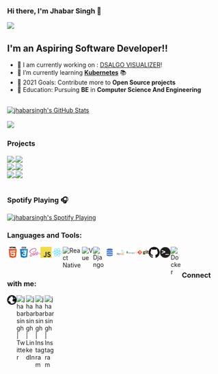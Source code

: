 ### Hi there, I'm Jhabar Singh  👋

![](https://komarev.com/ghpvc/?username=jhabarsingh&label=PROFILE+VIEWS)


## I'm an Aspiring Software Developer!!

- 🔭 I am currently working on : [DSALGO VISUALIZER][currently]!
- 🌱 I’m currently learning [**Kubernetes**](https://kubernetes.io/) 📚
- 🥅 2021 Goals: Contribute more to **Open Source projects**
- 📙 Education: Pursuing **BE** in **Computer Science And Engineering**


<br />

 
 
 <div>
  <a href="https://github.com/jhabarsingh/CPP">
    <img alt="jhabarsingh's GitHub Stats" src="https://github-readme-stats.vercel.app/api?username=jhabarsingh&count_private=true&show_icons=true&theme=light" />
  </a>
  </div>
  
  
  <br />
  
   <img src="https://github-readme-stats.vercel.app/api/top-langs/?username=jhabarsingh&layout=compact&hide=JupyterNotebook&theme=light" />

<br />



### Projects

<div align="left">
  <a href="https://github.com/jhabarsingh/DSALGO-VISUALIZER">
   <img align="center" src="https://github-readme-stats.vercel.app/api/pin/?username=jhabarsingh&repo=DSALGO-VISUALIZER&theme=light" />
 </a>
 
 <a href="https://github.com/jhabarsingh/MOVIE-RECOMMENDER">
   <img align="center" src="https://github-readme-stats.vercel.app/api/pin/?username=jhabarsingh&repo=MOVIE-RECOMMENDER&theme=light" />
 </a>
<div>
 
 
<div align="left" style="display;flex">
  <a href="https://github.com/jhabarsingh/CODEFORCES-MARGDARSHAN">
   <img  align="center" src="https://github-readme-stats.vercel.app/api/pin/?username=jhabarsingh&repo=CODEFORCES-MARGDARSHAN&theme=light" />
 </a>
 
 <a href="https://github.com/jhabarsingh/GRAPH-TESTCASE-VISUALIZER">
   <img align="center" src="https://github-readme-stats.vercel.app/api/pin/?username=jhabarsingh&repo=GRAPH-TESTCASE-VISUALIZER&theme=light" />
 </a>
<div>
 
 
 
<div align="left">
  <a href="https://github.com/jhabarsingh/CODECHEF-APP">
   <img  align="center" src="https://github-readme-stats.vercel.app/api/pin/?username=jhabarsingh&repo=CODECHEF-APP&theme=light" />
 </a>
 
 <a href="https://github.com/jhabarsingh/DOCMED">
   <img align="center" src="https://github-readme-stats.vercel.app/api/pin/?username=jhabarsingh&repo=DOCMED&theme=light" />
 </a>
<div>
 

<br />
 
<div>
  <h3 align="left">Spotify Playing 🎧</h3>
  <a href="https://open.spotify.com/playlist/30IDpCLZK9S1ZpdnDbgAOd">
    <img src="https://now-playing-codestackr.vercel.app/api/spotify-playing"  alt="jhabarsingh's Spotify Playing" />
  </a>
</div>


### Languages and Tools:

<img align="left" alt="HTML5" width="26px" src="https://raw.githubusercontent.com/github/explore/80688e429a7d4ef2fca1e82350fe8e3517d3494d/topics/html/html.png" />
<img align="left" alt="CSS3" width="26px" src="https://raw.githubusercontent.com/github/explore/80688e429a7d4ef2fca1e82350fe8e3517d3494d/topics/css/css.png" />
<img align="left" alt="Sass" width="26px" src="https://raw.githubusercontent.com/github/explore/80688e429a7d4ef2fca1e82350fe8e3517d3494d/topics/sass/sass.png" />
<img align="left" alt="JavaScript" width="26px" src="https://raw.githubusercontent.com/github/explore/80688e429a7d4ef2fca1e82350fe8e3517d3494d/topics/javascript/javascript.png" />
<img align="left" alt="React" width="26px" src="https://raw.githubusercontent.com/github/explore/80688e429a7d4ef2fca1e82350fe8e3517d3494d/topics/react/react.png" />
<img align="left" alt="React Native" width="45px" src="https://engineering.fb.com/wp-content/uploads/2015/09/gllytqc8ze_lumgbaatztguaaaaabj0jaaab.jpg" />

<img align="left" alt="Vue" width="26px" src="https://cdn.auth0.com/blog/logos/vuejs-logo.png" />

<!--
<img align="left" alt="GraphQL" width="26px" src="https://raw.githubusercontent.com/github/explore/80688e429a7d4ef2fca1e82350fe8e3517d3494d/topics/graphql/graphql.png" />
<img align="left" alt="Node.js" width="26px" src="https://raw.githubusercontent.com/github/explore/80688e429a7d4ef2fca1e82350fe8e3517d3494d/topics/nodejs/nodejs.png" />
-->
<img align="left" alt="Django" width="26px" src="https://icon-library.com/images/django-icon/django-icon-0.jpg" />
<img align="left" alt="SQL" width="26px" src="https://raw.githubusercontent.com/github/explore/80688e429a7d4ef2fca1e82350fe8e3517d3494d/topics/sql/sql.png" />
<img align="left" alt="MySQL" width="26px" src="https://raw.githubusercontent.com/github/explore/80688e429a7d4ef2fca1e82350fe8e3517d3494d/topics/mysql/mysql.png" />
<img align="left" alt="MongoDB" width="26px" src="https://raw.githubusercontent.com/github/explore/80688e429a7d4ef2fca1e82350fe8e3517d3494d/topics/mongodb/mongodb.png" />
<img align="left" alt="Git" width="26px" src="https://raw.githubusercontent.com/github/explore/80688e429a7d4ef2fca1e82350fe8e3517d3494d/topics/git/git.png" />
<img align="left" alt="GitHub" width="26px" src="https://raw.githubusercontent.com/github/explore/78df643247d429f6cc873026c0622819ad797942/topics/github/github.png" />
<img align="left" alt="Terminal" width="26px" src="https://raw.githubusercontent.com/github/explore/80688e429a7d4ef2fca1e82350fe8e3517d3494d/topics/terminal/terminal.png" />
<img align="left" alt="Docker" width="26px" src="https://cdn.iconscout.com/icon/free/png-256/docker-226091.png" />

<br />
<br />

### Connect with me:

[<img align="left" alt="jhabarsingh" width="22px" src="https://raw.githubusercontent.com/iconic/open-iconic/master/svg/globe.svg" />][website]
[<img align="left" alt="jhabarsingh | Twitter" width="22px" src="https://cdn.jsdelivr.net/npm/simple-icons@v3/icons/twitter.svg" />][twitter]
[<img align="left" alt="jhabarsingh | LinkedIn" width="22px" src="https://cdn.jsdelivr.net/npm/simple-icons@v3/icons/linkedin.svg" />][linkedin]
[<img align="left" alt="jhabarsingh | Instagram" width="22px" src="https://cdn.jsdelivr.net/npm/simple-icons@v3/icons/instagram.svg" />][instagram]
[<img align="left" alt="jhabarsingh | Instagram" width="22px" src="https://cdn.jsdelivr.net/npm/simple-icons@v3/icons/stackoverflow.svg" />][stackoverflow]

<br/>
<br/>
<br/>


[website]: http://jhabarsinghbhati.me/
[currently]: https://github.com/jhabarsingh/DSALGO-VISUALIZER
[twitter]: https://twitter.com/BhatiJhabar
[instagram]: https://www.instagram.com/bhatijhabarsingh/
[linkedin]: https://www.linkedin.com/in/jhabar-bhati-774969134/
[stackoverflow]: https://stackoverflow.com/users/10612407/jhabar-singh-bhati
